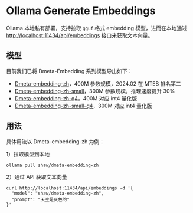 # Ollama Generate Embeddings

Ollama 本地私有部署，支持拉取 `gguf` 格式 embedding 模型，进而在本地通过 <http://localhost:11434/api/embeddings> 接口来获取文本向量。

## 模型

目前我们已将 Dmeta-Embedding 系列模型导出如下：

- [Dmeta-embedding-zh](https://ollama.com/shaw/dmeta-embedding-zh)，400M 参数规模，2024.02 在 MTEB 排名第二
- [Dmeta-embedding-zh-small](https://ollama.com/shaw/dmeta-embedding-zh-small)，300M 参数规模，推理速度提升 30%
- [Dmeta-embedding-zh-q4](https://ollama.com/shaw/dmeta-embedding-zh-q4)，400M 对应 int4 量化版
- [Dmeta-embedding-zh-small-q4](https://ollama.com/shaw/dmeta-embedding-zh-small-q4)，300M 对应 int4 量化版

## 用法

具体用法以 Dmeta-embedding-zh 为例：

1）拉取模型到本地

```
ollama pull shaw/dmeta-embedding-zh
```

2）通过 API 获取文本向量

```
curl http://localhost:11434/api/embeddings -d '{
  "model": "shaw/dmeta-embedding-zh",
  "prompt": "天空是灰色的"
}'
```
